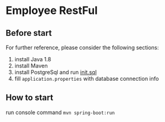 # Employee RestFul

## Before start
For further reference, please consider the following sections:

1. install Java 1.8
2. install Maven
3. install PostgreSql and run [init.sql](src/main/resources/sql/init.sql)
4. fill `application.properties` with database connection info

## How to start
run console command `mvn spring-boot:run`
